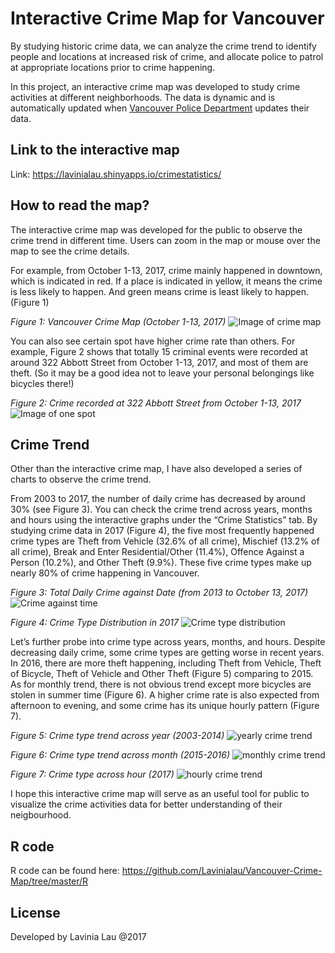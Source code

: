 # Interactive Crime Map for Vancouver

By studying historic crime data, we can analyze the crime trend to identify people and locations at increased risk of crime, and allocate police to patrol at appropriate locations prior to crime happening.

In this project, an interactive crime map was developed to study crime activities at different neighborhoods. The data is dynamic and is automatically updated when [Vancouver Police Department](http://data.vancouver.ca/datacatalogue/crime-data.htm) updates their data.


## Link to the interactive map

Link: https://lavinialau.shinyapps.io/crimestatistics/


## How to read the map?

The interactive crime map was developed for the public to observe the crime trend in different time. Users can zoom in the map or mouse over the map to see the crime details.

For example, from October 1-13, 2017, crime mainly happened in downtown, which is indicated in red. If a place is indicated in yellow, it means the crime is less likely to happen. And green means crime is least likely to happen. (Figure 1)

<I>Figure 1: Vancouver Crime Map (October 1-13, 2017) </I>
![Image of crime map](https://github.com/Lavinialau/Vancouver-Crime-Map/blob/master/graphics/Figure%201%20Map%20indicator.jpg)

You can also see certain spot have higher crime rate than others. For example, Figure 2 shows that totally 15 criminal events were recorded at around 322 Abbott Street from October 1-13, 2017, and most of them are theft. (So it may be a good idea not to leave your personal belongings like bicycles there!)

<I>Figure 2: Crime recorded at 322 Abbott Street from October 1-13, 2017 </I>
![Image of one spot](https://github.com/Lavinialau/Vancouver-Crime-Map/blob/master/graphics/Figure%202%20Crime%20at%20Abbott%20Street.png)


## Crime Trend
Other than the interactive crime map, I have also developed a series of charts to observe the crime trend.

From 2003 to 2017, the number of daily crime has decreased by around 30% (see Figure 3). You can check the crime trend across years, months and hours using the interactive graphs under the “Crime Statistics” tab. By studying crime data in 2017 (Figure 4), the five most frequently happened crime types are Theft from Vehicle (32.6% of all crime), Mischief (13.2% of all crime), Break and Enter Residential/Other (11.4%), Offence Against a Person (10.2%), and Other Theft (9.9%). These five crime types make up nearly 80% of crime happening in Vancouver.

<I>Figure 3: Total Daily Crime against Date (from 2013 to October 13, 2017)</I>
![Crime against time](https://github.com/Lavinialau/Vancouver-Crime-Map/blob/master/graphics/Figure%203%20Total%20Daily%20Crime%20Against%20Date.jpeg)

<I>Figure 4: Crime Type Distribution in 2017</I>
![Crime type distribution](https://github.com/Lavinialau/Vancouver-Crime-Map/blob/master/graphics/Figure%204%20Crime%20Type%20Distribution%202017.jpeg)

Let’s further probe into crime type across years, months, and hours. Despite decreasing daily crime, some crime types are getting worse in recent years. In 2016, there are more theft happening, including Theft from Vehicle, Theft of Bicycle, Theft of Vehicle and Other Theft (Figure 5) comparing to 2015. As for monthly trend, there is not obvious trend except more bicycles are stolen in summer time (Figure 6). A higher crime rate is also expected from afternoon to evening, and some crime has its unique hourly pattern (Figure 7).

<I>Figure 5: Crime type trend across year (2003-2014)</I>
![yearly crime trend](https://github.com/Lavinialau/Vancouver-Crime-Map/blob/master/graphics/Figure%205%20Crime%20Type%20Trend%20Across%20Year.jpeg)

<I>Figure 6: Crime type trend across month (2015-2016)</I>
![monthly crime trend](https://github.com/Lavinialau/Vancouver-Crime-Map/blob/master/graphics/Figure%206%20Crime%20Type%20Trend%20Across%20Month.jpeg)

<I>Figure 7: Crime type across hour (2017)</I>
![hourly crime trend](https://github.com/Lavinialau/Vancouver-Crime-Map/blob/master/graphics/Figure%207%20Crime%20Type%20Across%20Hour.jpeg)


I hope this interactive crime map will serve as an useful tool for public to visualize the crime activities data for better understanding of their neigbourhood.

## R code
R code can be found here: https://github.com/Lavinialau/Vancouver-Crime-Map/tree/master/R


## License
Developed by Lavinia Lau @2017


